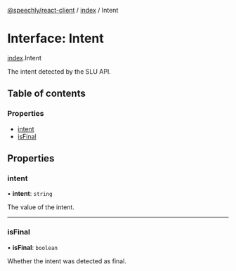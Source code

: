 [@speechly/react-client](../README.md) / [index](../modules/index.md) / Intent

# Interface: Intent

[index](../modules/index.md).Intent

The intent detected by the SLU API.

## Table of contents

### Properties

- [intent](index.Intent.md#intent)
- [isFinal](index.Intent.md#isfinal)

## Properties

### intent

• **intent**: `string`

The value of the intent.

___

### isFinal

• **isFinal**: `boolean`

Whether the intent was detected as final.
